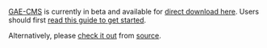 [GAE-CMS](http://www.gae-cms.com) is currently in beta and available for [direct download here](https://gae-cms.googlecode.com/files/gae-cms-0.1.zip).  Users should first [read this guide to get started](http://www.gae-cms.com/start).

Alternatively, please [check it out](http://code.google.com/p/gae-cms/source/checkout) from [source](http://code.google.com/p/gae-cms/source/browse).
